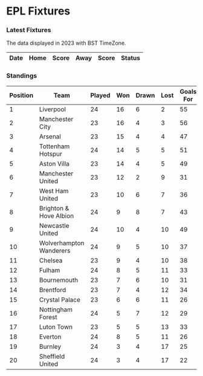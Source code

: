# EPL Fixtures

### Latest Fixtures

The data displayed in 2023 with BST TimeZone.

<!-- START_TABLE -->
| Date | Home | Score | Away | Score | Status |
|-------------|--------|--------------|--------|--------------|--------|
<!-- END_TABLE -->

### Standings

<!-- START_STANDINGS -->
| Position | Team | Played | Won | Drawn | Lost | Goals For | Goals Against | Goal Difference | Points |
|----------|------|--------|-----|-------|------|-----------|---------------|-----------------|--------|
| 1 | Liverpool | 24 | 16 | 6 | 2 | 55 | 23 | 32 | 54 |
| 2 | Manchester City | 23 | 16 | 4 | 3 | 56 | 25 | 31 | 52 |
| 3 | Arsenal | 23 | 15 | 4 | 4 | 47 | 22 | 25 | 49 |
| 4 | Tottenham Hotspur | 24 | 14 | 5 | 5 | 51 | 36 | 15 | 47 |
| 5 | Aston Villa | 23 | 14 | 4 | 5 | 49 | 30 | 19 | 46 |
| 6 | Manchester United | 23 | 12 | 2 | 9 | 31 | 32 | -1 | 38 |
| 7 | West Ham United | 23 | 10 | 6 | 7 | 36 | 36 | 0 | 36 |
| 8 | Brighton & Hove Albion | 24 | 9 | 8 | 7 | 43 | 40 | 3 | 35 |
| 9 | Newcastle United | 24 | 10 | 4 | 10 | 49 | 38 | 11 | 34 |
| 10 | Wolverhampton Wanderers | 24 | 9 | 5 | 10 | 37 | 39 | -2 | 32 |
| 11 | Chelsea | 23 | 9 | 4 | 10 | 38 | 39 | -1 | 31 |
| 12 | Fulham | 24 | 8 | 5 | 11 | 33 | 39 | -6 | 29 |
| 13 | Bournemouth | 23 | 7 | 6 | 10 | 31 | 44 | -13 | 27 |
| 14 | Brentford | 23 | 7 | 4 | 12 | 34 | 39 | -5 | 25 |
| 15 | Crystal Palace | 23 | 6 | 6 | 11 | 26 | 40 | -14 | 24 |
| 16 | Nottingham Forest | 24 | 5 | 7 | 12 | 29 | 42 | -13 | 22 |
| 17 | Luton Town | 23 | 5 | 5 | 13 | 33 | 45 | -12 | 20 |
| 18 | Everton | 24 | 8 | 5 | 11 | 26 | 32 | -6 | 19 |
| 19 | Burnley | 24 | 3 | 4 | 17 | 25 | 50 | -25 | 13 |
| 20 | Sheffield United | 24 | 3 | 4 | 17 | 22 | 60 | -38 | 13 |
<!-- END_STANDINGS -->
